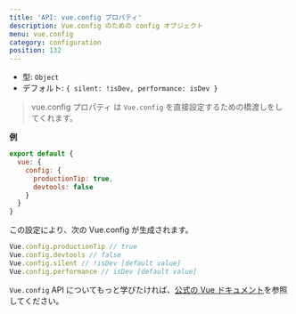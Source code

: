 ```yaml
---
title: 'API: vue.config プロパティ'
description: Vue.config のための config オブジェクト
menu: vue.config
category: configuration
position: 132
---
```


- 型: `Object`
- デフォルト: `{ silent: !isDev, performance: isDev }`

> vue.config プロパティ は `Vue.config` を直接設定するための橋渡しをしてくれます。

**例**

```js
export default {
  vue: {
    config: {
      productionTip: true,
      devtools: false
    }
  }
}
```

この設定により、次の Vue.config が生成されます。

```js
Vue.config.productionTip // true
Vue.config.devtools // false
Vue.config.silent // !isDev [default value]
Vue.config.performance // isDev [default value]
```

`Vue.config` API についてもっと学びたければ、[公式の Vue ドキュメント](https://vuejs.org/v2/api/#Global-Config)を参照してください。
